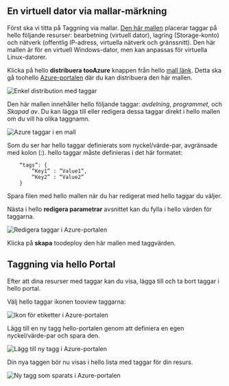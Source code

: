 


## <a name="tagging-a-virtual-machine-through-templates"></a>En virtuell dator via mallar-märkning
Först ska vi titta på Taggning via mallar. [Den här mallen](https://github.com/Azure/azure-quickstart-templates/tree/master/101-vm-tags) placerar taggar på hello följande resurser: bearbetning (virtuell dator), lagring (Storage-konto) och nätverk (offentlig IP-adress, virtuella nätverk och gränssnitt). Den här mallen är för en virtuell Windows-dator, men kan anpassas för virtuella Linux-datorer.

Klicka på hello **distribuera tooAzure** knappen från hello [mall länk](https://github.com/Azure/azure-quickstart-templates/tree/master/101-vm-tags). Detta ska gå toohello [Azure-portalen](https://portal.azure.com/) där du kan distribuera den här mallen.

![Enkel distribution med taggar](./media/virtual-machines-common-tag/deploy-to-azure-tags.png)

Den här mallen innehåller hello följande taggar: *avdelning*, *programmet*, och *Skapad av*. Du kan lägga till eller redigera dessa taggar direkt i hello mallen om du vill ha olika taggnamn.

![Azure taggar i en mall](./media/virtual-machines-common-tag/azure-tags-in-a-template.png)

Som du ser har hello taggar definierats som nyckel/värde-par, avgränsade med kolon (:). hello taggar måste definieras i det här formatet:

        “tags”: {
            “Key1” : ”Value1”,
            “Key2” : “Value2”
        }

Spara filen med hello mallen när du har redigerat med hello taggar du väljer.

Nästa i hello **redigera parametrar** avsnittet kan du fylla i hello värden för taggarna.

![Redigera taggar i Azure-portalen](./media/virtual-machines-common-tag/edit-tags-in-azure-portal.png)

Klicka på **skapa** toodeploy den här mallen med taggvärden.

## <a name="tagging-through-hello-portal"></a>Taggning via hello Portal
Efter att dina resurser med taggar kan du visa, lägga till och ta bort taggar i hello portal.

Välj hello taggar ikonen tooview taggarna:

![Ikon för etiketter i Azure-portalen](./media/virtual-machines-common-tag/azure-portal-tags-icon.png)

Lägg till en ny tagg hello-portalen genom att definiera en egen nyckel/värde-par och spara den.

![Lägg till ny tagg i Azure-portalen](./media/virtual-machines-common-tag/azure-portal-add-new-tag.png)

Din nya taggen bör nu visas i hello lista med taggar för din resurs.

![Ny tagg som sparats i Azure-portalen](./media/virtual-machines-common-tag/azure-portal-saved-new-tag.png)

